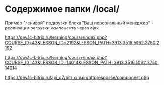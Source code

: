 
# Содержимое папки /local/

Пример "ленивой" подгрузки блока "Ваш персональный менеджер" - реализация загрузки компонента через ajax

https://dev.1c-bitrix.ru/learning/course/index.php?COURSE_ID=43&LESSON_ID=2192&LESSON_PATH=3913.3516.5062.3750.2192

https://dev.1c-bitrix.ru/learning/course/index.php?COURSE_ID=43&LESSON_ID=14014&LESSON_PATH=3913.3516.5062.3750.14014

https://dev.1c-bitrix.ru/api_d7/bitrix/main/httpresponse/component.php
